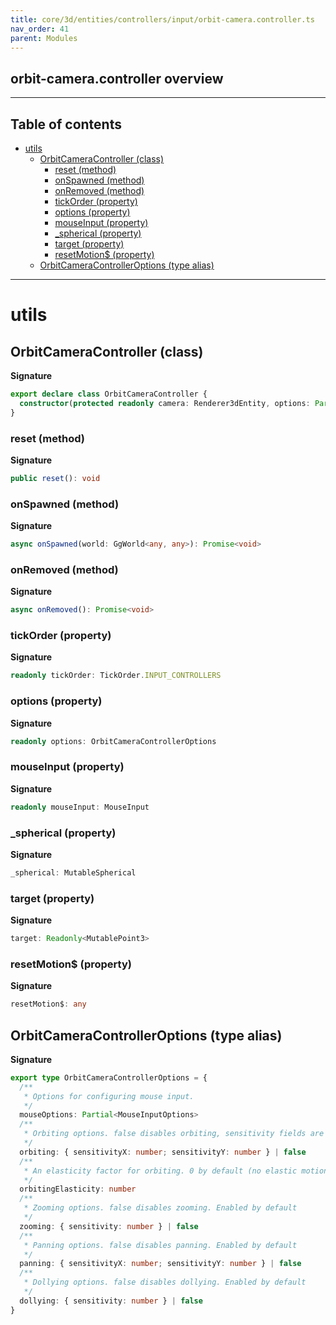 ```yaml
---
title: core/3d/entities/controllers/input/orbit-camera.controller.ts
nav_order: 41
parent: Modules
---
```


## orbit-camera.controller overview

---

<h2 class="text-delta">Table of contents</h2>

- [utils](#utils)
  - [OrbitCameraController (class)](#orbitcameracontroller-class)
    - [reset (method)](#reset-method)
    - [onSpawned (method)](#onspawned-method)
    - [onRemoved (method)](#onremoved-method)
    - [tickOrder (property)](#tickorder-property)
    - [options (property)](#options-property)
    - [mouseInput (property)](#mouseinput-property)
    - [\_spherical (property)](#_spherical-property)
    - [target (property)](#target-property)
    - [resetMotion$ (property)](#resetmotion-property)
  - [OrbitCameraControllerOptions (type alias)](#orbitcameracontrolleroptions-type-alias)

---

# utils

## OrbitCameraController (class)

**Signature**

```ts
export declare class OrbitCameraController {
  constructor(protected readonly camera: Renderer3dEntity, options: Partial<OrbitCameraControllerOptions> = {})
}
```

### reset (method)

**Signature**

```ts
public reset(): void
```

### onSpawned (method)

**Signature**

```ts
async onSpawned(world: GgWorld<any, any>): Promise<void>
```

### onRemoved (method)

**Signature**

```ts
async onRemoved(): Promise<void>
```

### tickOrder (property)

**Signature**

```ts
readonly tickOrder: TickOrder.INPUT_CONTROLLERS
```

### options (property)

**Signature**

```ts
readonly options: OrbitCameraControllerOptions
```

### mouseInput (property)

**Signature**

```ts
readonly mouseInput: MouseInput
```

### \_spherical (property)

**Signature**

```ts
_spherical: MutableSpherical
```

### target (property)

**Signature**

```ts
target: Readonly<MutablePoint3>
```

### resetMotion$ (property)

**Signature**

```ts
resetMotion$: any
```

## OrbitCameraControllerOptions (type alias)

**Signature**

```ts
export type OrbitCameraControllerOptions = {
  /**
   * Options for configuring mouse input.
   */
  mouseOptions: Partial<MouseInputOptions>
  /**
   * Orbiting options. false disables orbiting, sensitivity fields are the speed in radians per 1000px mouse movement. 1 by default
   */
  orbiting: { sensitivityX: number; sensitivityY: number } | false
  /**
   * An elasticity factor for orbiting. 0 by default (no elastic motion)
   */
  orbitingElasticity: number
  /**
   * Zooming options. false disables zooming. Enabled by default
   */
  zooming: { sensitivity: number } | false
  /**
   * Panning options. false disables panning. Enabled by default
   */
  panning: { sensitivityX: number; sensitivityY: number } | false
  /**
   * Dollying options. false disables dollying. Enabled by default
   */
  dollying: { sensitivity: number } | false
}
```
